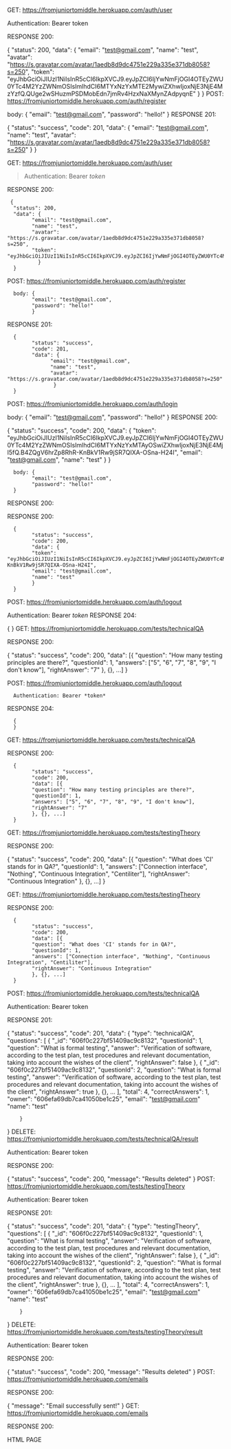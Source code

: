 GET: https://fromjuniortomiddle.herokuapp.com/auth/user

Authentication: Bearer token

RESPONSE 200:

{ "status": 200, "data": { "email": "test@gmail.com", "name": "test", "avatar":
"https://s.gravatar.com/avatar/1aedb8d9dc4751e229a335e371db8058?s=250", "token":
"eyJhbGciOiJIUzI1NiIsInR5cCI6IkpXVCJ9.eyJpZCI6IjYwNmFjOGI4OTEyZWU0YTc4M2YzZWNmOSIsImlhdCI6MTYxNzYxMTE2MywiZXhwIjoxNjE3NjE4MzYzfQ.QUge2wSHuzmPSDMobEdn7jmRv4HzxNaXMynZAdpyqnE"
} } POST: https://fromjuniortomiddle.herokuapp.com/auth/register

body: { "email": "test@gmail.com", "password": "hello!" } RESPONSE 201:

{ "status": "success", "code": 201, "data": { "email": "test@gmail.com", "name":
"test", "avatar":
"https://s.gravatar.com/avatar/1aedb8d9dc4751e229a335e371db8058?s=250" } }

GET: https://fromjuniortomiddle.herokuapp.com/auth/user

> Authentication: Bearer _token_

RESPONSE 200:

>

     {
      "status": 200,
      "data": {
            "email": "test@gmail.com",
            "name": "test",
            "avatar": "https://s.gravatar.com/avatar/1aedb8d9dc4751e229a335e371db8058?s=250",
            "token": "eyJhbGciOiJIUzI1NiIsInR5cCI6IkpXVCJ9.eyJpZCI6IjYwNmFjOGI4OTEyZWU0YTc4M2YzZWNmOSIsImlhdCI6MTYxNzYxMTE2MywiZXhwIjoxNjE3NjE4MzYzfQ.QUge2wSHuzmPSDMobEdn7jmRv4HzxNaXMynZAdpyqnE"
              }
      }

POST: https://fromjuniortomiddle.herokuapp.com/auth/register

>

      body: {
            "email": "test@gmail.com",
            "password": "hello!"
            }

RESPONSE 201:

      {
            "status": "success",
            "code": 201,
            "data": {
                  "email": "test@gmail.com",
                  "name": "test",
                  "avatar": "https://s.gravatar.com/avatar/1aedb8d9dc4751e229a335e371db8058?s=250"
                   }
      }

POST: https://fromjuniortomiddle.herokuapp.com/auth/login

>

body: { "email": "test@gmail.com", "password": "hello!" } RESPONSE 200:

{ "status": "success", "code": 200, "data": { "token":
"eyJhbGciOiJIUzI1NiIsInR5cCI6IkpXVCJ9.eyJpZCI6IjYwNmFjOGI4OTEyZWU0YTc4M2YzZWNmOSIsImlhdCI6MTYxNzYxMTAyOSwiZXhwIjoxNjE3NjE4MjI5fQ.B4ZQgV6hrZp8RhR-KnBkV1Rw9jSR7QIXA-OSna-H24I",
"email": "test@gmail.com", "name": "test" } }

      body: {
            "email": "test@gmail.com",
            "password": "hello!"
      }

RESPONSE 200:

>

RESPONSE 200:

      {
            "status": "success",
            "code": 200,
            "data": {
            "token": "eyJhbGciOiJIUzI1NiIsInR5cCI6IkpXVCJ9.eyJpZCI6IjYwNmFjOGI4OTEyZWU0YTc4M2YzZWNmOSIsImlhdCI6MTYxNzYxMTAyOSwiZXhwIjoxNjE3NjE4MjI5fQ.B4ZQgV6hrZp8RhR-KnBkV1Rw9jSR7QIXA-OSna-H24I",
            "email": "test@gmail.com",
            "name": "test"
            }
      }

POST: https://fromjuniortomiddle.herokuapp.com/auth/logout

Authentication: Bearer _token_ RESPONSE 204:

{ } GET: https://fromjuniortomiddle.herokuapp.com/tests/technicalQA

RESPONSE 200:

{ "status": "success", "code": 200, "data": [{ "question": "How many testing
principles are there?", "questionId": 1, "answers": ["5", "6", "7", "8", "9", "I
don't know"], "rightAnswer": "7" }, {}, ...] }

POST: https://fromjuniortomiddle.herokuapp.com/auth/logout

>

      Authentication: Bearer *token*

RESPONSE 204:

>

      {
      }

GET: https://fromjuniortomiddle.herokuapp.com/tests/technicalQA

RESPONSE 200:

      {
            "status": "success",
            "code": 200,
            "data": [{
            "question": "How many testing principles are there?",
            "questionId": 1,
            "answers": ["5", "6", "7", "8", "9", "I don't know"],
            "rightAnswer": "7"
            }, {}, ...]
      }

GET: https://fromjuniortomiddle.herokuapp.com/tests/testingTheory

RESPONSE 200:

{ "status": "success", "code": 200, "data": [{ "question": "What does 'CI'
stands for in QA?", "questionId": 1, "answers": ["Connection interface",
"Nothing", "Continuous Integration", "Centiliter"], "rightAnswer": "Continuous
Integration" }, {}, ...] }

GET: https://fromjuniortomiddle.herokuapp.com/tests/testingTheory

RESPONSE 200:

      {
            "status": "success",
            "code": 200,
            "data": [{
            "question": "What does 'CI' stands for in QA?",
            "questionId": 1,
            "answers": ["Connection interface", "Nothing", "Continuous Integration", "Centiliter"],
            "rightAnswer": "Continuous Integration"
            }, {}, ...]
      }

POST: https://fromjuniortomiddle.herokuapp.com/tests/technicalQA

Authentication: Bearer token

RESPONSE 201:

{ "status": "success", "code": 201, "data": { "type": "technicalQA",
"questions": [ { "_id": "606f0c227bf51409ac9c8132", "questionId": 1, "question":
"What is formal testing", "answer": "Verification of software, according to the
test plan, test procedures and relevant documentation, taking into account the
wishes of the client", "rightAnswer": false }, { "_id":
"606f0c227bf51409ac9c8132", "questionId": 2, "question": "What is formal
testing", "answer": "Verification of software, according to the test plan, test
procedures and relevant documentation, taking into account the wishes of the
client", "rightAnswer": true }, {}, ... ], "total": 4, "correctAnswers": 1,
"owner": "606efa69db7ca41050be1c25", "email": "test@gmail.com" "name": "test"

        }

} DELETE: https://fromjuniortomiddle.herokuapp.com/tests/technicalQA/result

Authentication: Bearer token

RESPONSE 200:

{ "status": "success", "code": 200, "message": "Results deleted" } POST:
https://fromjuniortomiddle.herokuapp.com/tests/testingTheory

Authentication: Bearer token

RESPONSE 201:

{ "status": "success", "code": 201, "data": { "type": "testingTheory",
"questions": [ { "_id": "606f0c227bf51409ac9c8132", "questionId": 1, "question":
"What is formal testing", "answer": "Verification of software, according to the
test plan, test procedures and relevant documentation, taking into account the
wishes of the client", "rightAnswer": false }, { "_id":
"606f0c227bf51409ac9c8132", "questionId": 2, "question": "What is formal
testing", "answer": "Verification of software, according to the test plan, test
procedures and relevant documentation, taking into account the wishes of the
client", "rightAnswer": true }, {}, ... ], "total": 4, "correctAnswers": 1,
"owner": "606efa69db7ca41050be1c25", "email": "test@gmail.com" "name": "test"

        }

} DELETE: https://fromjuniortomiddle.herokuapp.com/tests/testingTheory/result

Authentication: Bearer token

RESPONSE 200:

{ "status": "success", "code": 200, "message": "Results deleted" } POST:
https://fromjuniortomiddle.herokuapp.com/emails

RESPONSE 200:

{ "message": "Email successfully sent!" } GET:
https://fromjuniortomiddle.herokuapp.com/emails

RESPONSE 200:

HTML PAGE
